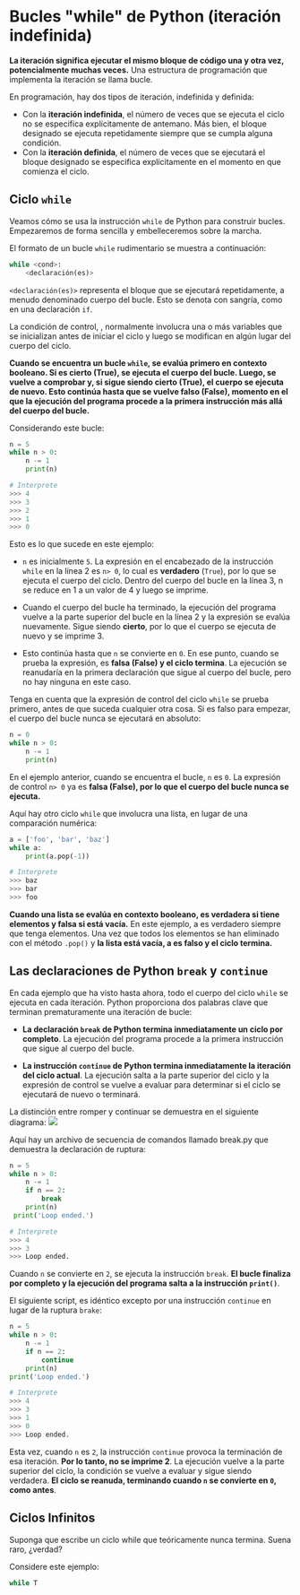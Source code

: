 # Bucles "while" de Python (iteración indefinida)
**La iteración significa ejecutar el mismo bloque de código una y otra vez, potencialmente muchas veces.** Una estructura de programación que implementa la iteración se llama bucle.

En programación, hay dos tipos de iteración, indefinida y definida:

 - Con la **iteración indefinida**, el número de veces que se ejecuta el ciclo no se especifica explícitamente de antemano. Más bien, el bloque designado se ejecuta repetidamente siempre que se cumpla alguna condición.
 - Con la **iteración definida**, el número de veces que se ejecutará el bloque designado se especifica explícitamente en el momento en que comienza el ciclo.

## Ciclo `while` 
Veamos cómo se usa la instrucción `while` de Python para construir bucles. Empezaremos de forma sencilla y embelleceremos sobre la marcha.

El formato de un bucle `while` rudimentario se muestra a continuación:
```python
while <cond>:
	<declaración(es)>
```
`<declaración(es)>` representa el bloque que se ejecutará repetidamente, a menudo denominado cuerpo del bucle. Esto se denota con sangría, como en una declaración `if`.

La condición de control, <cond>, normalmente involucra una o más variables que se inicializan antes de iniciar el ciclo y luego se modifican en algún lugar del cuerpo del ciclo.

**Cuando se encuentra un bucle `while`, <cond> se evalúa primero en contexto booleano. Si es cierto (True), se ejecuta el cuerpo del bucle. Luego, <cond> se vuelve a comprobar y, si sigue siendo cierto (True), el cuerpo se ejecuta de nuevo. Esto continúa hasta que <cond> se vuelve falso (False), momento en el que la ejecución del programa procede a la primera instrucción más allá del cuerpo del bucle.**

Considerando este bucle:
```python
n = 5
while n > 0:
	n -= 1
	print(n)

# Interprete
>>> 4
>>> 3
>>> 2
>>> 1
>>> 0
```
Esto es lo que sucede en este ejemplo:

- `n` es inicialmente `5`. La expresión en el encabezado de la instrucción `while` en la línea 2 es `n> 0`, lo cual es **verdadero** (`True`), por lo que se ejecuta el cuerpo del ciclo. Dentro del cuerpo del bucle en la línea 3, n se reduce en 1 a un valor de 4 y luego se imprime.

- Cuando el cuerpo del bucle ha terminado, la ejecución del programa vuelve a la parte superior del bucle en la línea 2 y la expresión se evalúa nuevamente. Sigue siendo **cierto**, por lo que el cuerpo se ejecuta de nuevo y se imprime 3.

- Esto continúa hasta que `n` se convierte en `0`. En ese punto, cuando se prueba la expresión, es **falsa (False) y el ciclo termina**. La ejecución se reanudaría en la primera declaración que sigue al cuerpo del bucle, pero no hay ninguna en este caso.

Tenga en cuenta que la expresión de control del ciclo `while` se prueba primero, antes de que suceda cualquier otra cosa. Si es falso para empezar, el cuerpo del bucle nunca se ejecutará en absoluto:
```python
n = 0
while n > 0:
	n -= 1
	print(n)
```
En el ejemplo anterior, cuando se encuentra el bucle, `n` es `0`. La expresión de control `n> 0` ya es **falsa (False), por lo que el cuerpo del bucle nunca se ejecuta.**

Aquí hay otro ciclo `while` que involucra una lista, en lugar de una comparación numérica:
```python
a = ['foo', 'bar', 'baz']
while a:
	print(a.pop(-1))

# Interprete
>>> baz
>>> bar
>>> foo	
```
**Cuando una lista se evalúa en contexto booleano, es verdadera si tiene elementos y falsa si está vacía.** En este ejemplo, a es verdadero siempre que tenga elementos. Una vez que todos los elementos se han eliminado con el método `.pop()` y **la lista está vacía, a es falso y el ciclo termina.**

## Las declaraciones de Python `break` y `continue`
En cada ejemplo que ha visto hasta ahora, todo el cuerpo del ciclo `while` se ejecuta en cada iteración. Python proporciona dos palabras clave que terminan prematuramente una iteración de bucle:

- **La declaración `break` de Python termina inmediatamente un ciclo por completo**. La ejecución del programa procede a la primera instrucción que sigue al cuerpo del bucle.

- **La instrucción `continue` de Python termina inmediatamente la iteración del ciclo actual**. La ejecución salta a la parte superior del ciclo y la expresión de control se vuelve a evaluar para determinar si el ciclo se ejecutará de nuevo o terminará.

La distinción entre romper y continuar se demuestra en el siguiente diagrama:
![](https://files.realpython.com/media/t.899f357dd948.png)

Aquí hay un archivo de secuencia de comandos llamado break.py que demuestra la declaración de ruptura:
```python
n = 5
while n > 0:
	n -= 1
	if n == 2:
		break
	print(n)
 print('Loop ended.')

# Interprete
>>> 4
>>> 3
>>> Loop ended.
```
Cuando `n` se convierte en `2`, se ejecuta la instrucción `break`. **El bucle finaliza por completo y la ejecución del programa salta a la instrucción `print()`**.

El siguiente script, es idéntico excepto por una instrucción `continue` en lugar de la ruptura `brake`:
```python
n = 5 
while n > 0:
	n -= 1
	if n == 2:
		continue
	print(n)
print('Loop ended.')

# Interprete
>>> 4
>>> 3
>>> 1
>>> 0
>>> Loop ended.
```
Esta vez, cuando `n` es `2`, la instrucción `continue` provoca la terminación de esa iteración. **Por lo tanto, no se imprime 2**. La ejecución vuelve a la parte superior del ciclo, la condición se vuelve a evaluar y sigue siendo verdadera. **El ciclo se reanuda, terminando cuando `n` se convierte en `0`, como antes**.

## Ciclos Infinitos
Suponga que escribe un ciclo while que teóricamente nunca termina. Suena raro, ¿verdad?

Considere este ejemplo:
```python
while T
```
<!--stackedit_data:
eyJoaXN0b3J5IjpbLTUwNzIyMDIyOCwxMjg0Mjk3NzY3LDUxOD
kxODA2OF19
-->